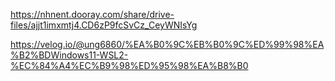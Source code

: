 https://nhnent.dooray.com/share/drive-files/ajjt1imxmtj4.CD6zP9fcSvCz_CeyWNIsYg

https://velog.io/@ung6860/%EA%B0%9C%EB%B0%9C%ED%99%98%EA%B2%BDWindows11-WSL2-%EC%84%A4%EC%B9%98%ED%95%98%EA%B8%B0
